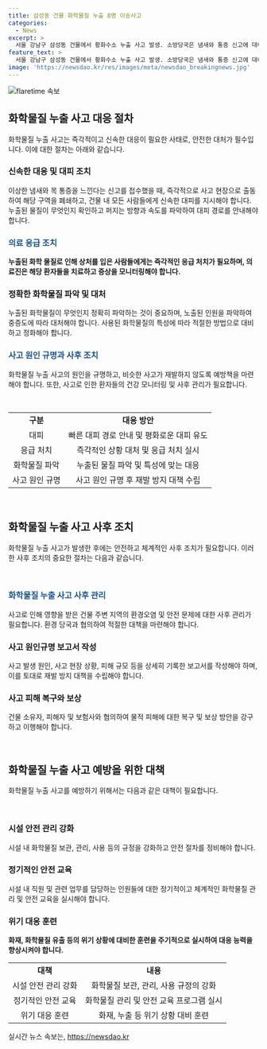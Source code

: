 ```yaml
---
title: 삼성동 건물 화학물질 누출 8명 이송사고
categories:
  - News
excerpt: >
  서울 강남구 삼성동 건물에서 황화수소 누출 사고 발생. 소방당국은 냄새와 통증 신고에 대비해 정밀 검사 중. 11명 대피, 8명 병원 치료 후 귀가. 사건에 대한 더 많은 소식을 기다려주세요!
feature_text: >
  서울 강남구 삼성동 건물에서 황화수소 누출 사고 발생. 소방당국은 냄새와 통증 신고에 대비해 정밀 검사 중. 11명 대피, 8명 병원 치료 후 귀가. 사건에 대한 더 많은 소식을 기다려주세요!
image: 'https://newsdao.kr/res/images/meta/newsdao_breakingnews.jpg'
---
```


<p><img src="https://newsdao.kr/res/images/meta/newsdao_breakingnews.jpg" alt="flaretime 속보" /></p>

<h2 data-ke-size="size26">화학물질 누출 사고 대응 절차</h2>

<p data-ke-size="size16">화학물질 누출 사고는 즉각적이고 신속한 대응이 필요한 사태로, 안전한 대처가 필수입니다. 이에 대한 절차는 아래와 같습니다.</p>

<h3>신속한 대응 및 대피 조치</h3>

<p data-ke-size="size16">이상한 냄새와 목 통증을 느낀다는 신고를 접수했을 때, 즉각적으로 사고 현장으로 출동하여 해당 구역을 폐쇄하고, 건물 내 모든 사람들에게 신속한 대피를 지시해야 합니다. 누출된 물질이 무엇인지 확인하고 퍼지는 방향과 속도를 파악하여 대피 경로를 안내해야 합니다.</p>

<h3><span style="color: #1a5490;">의료 응급 조치</span></h3>

<p data-ke-size="size16"><b>누출된 화학 물질로 인해 상처를 입은 사람들에게는 즉각적인 응급 처치가 필요하며, 의료진은 해당 환자들을 치료하고 증상을 모니터링해야 합니다.</b></p>

<h3>정확한 화학물질 파악 및 대처</h3>

<p data-ke-size="size16">누출된 화학물질이 무엇인지 정확히 파악하는 것이 중요하며, 노출된 인원을 파악하여 중증도에 따라 대처해야 합니다. 사용된 화학물질의 특성에 따라 적절한 방법으로 대비하고 정화해야 합니다.</p>

<h3><span style="color: #1a5490;"><b>사고 원인 규명과 사후 조치</b></span></h3>

<p data-ke-size="size16">화학물질 누출 사고의 원인을 규명하고, 비슷한 사고가 재발하지 않도록 예방책을 마련해야 합니다. 또한, 사고로 인한 환자들의 건강 모니터링 및 사후 관리가 필요합니다.</p>

<p data-ke-size="size16">&nbsp;</p>

<table>
<tbody>
<tr>
<td style="text-align: center; height: 17px;"><b>구분</b></td>
<td style="text-align: center; height: 17px;"><b>대응 방안</b></td>
</tr>
<tr>
<td style="text-align: center; height: 17px;">대피</td>
<td style="text-align: center; height: 17px;">빠른 대피 경로 안내 및 평화로운 대피 유도</td>
</tr>
<tr>
<td style="text-align: center; height: 17px;">응급 처치</td>
<td style="text-align: center; height: 17px;">즉각적인 상황 대처 및 응급 처치 실시</td>
</tr>
<tr>
<td style="text-align: center; height: 17px;">화학물질 파악</td>
<td style="text-align: center; height: 17px;">누출된 물질 파악 및 특성에 맞는 대응</td>
</tr>
<tr>
<td style="text-align: center; height: 17px;">사고 원인 규명</td>
<td style="text-align: center; height: 17px;">사고 원인 규명 후 재발 방지 대책 수립</td>
</tr>
</tbody>
</table>

<p data-ke-size="size16">&nbsp;</p>

<h2 data-ke-size="size26">화학물질 누출 사고 사후 조치</h2>

<p data-ke-size="size16">화학물질 누출 사고가 발생한 후에는 안전하고 체계적인 사후 조치가 필요합니다. 이러한 사후 조치의 중요한 절차는 다음과 같습니다.</p>

<p data-ke-size="size16">&nbsp;</p>

<h3><span style="color: #1a5490;">화학물질 누출 사고 사후 관리</span></h3>

<p data-ke-size="size16">사고로 인해 영향을 받은 건물 주변 지역의 환경오염 및 안전 문제에 대한 사후 관리가 필요합니다. 환경 당국과 협의하여 적절한 대책을 마련해야 합니다.</p>

<h3>사고 원인규명 보고서 작성</h3>

<p data-ke-size="size16">사고 발생 원인, 사고 현장 상황, 피해 규모 등을 상세히 기록한 보고서를 작성해야 하며, 이를 토대로 재발 방지 대책을 수립해야 합니다.</p>

<h3>사고 피해 복구와 보상</h3>

<p data-ke-size="size16">건물 소유자, 피해자 및 보험사와 협의하여 물적 피해에 대한 복구 및 보상 방안을 강구하고 이행해야 합니다.</p>

<p data-ke-size="size16">&nbsp;</p>

<h2 data-ke-size="size26">화학물질 누출 사고 예방을 위한 대책</h2>

<p data-ke-size="size16">화학물질 누출 사고를 예방하기 위해서는 다음과 같은 대책이 필요합니다.</p>

<p data-ke-size="size16">&nbsp;</p>

<h3>시설 안전 관리 강화</h3>

<p data-ke-size="size16">시설 내 화학물질 보관, 관리, 사용 등의 규정을 강화하고 안전 절차를 정비해야 합니다.</p>

<h3>정기적인 안전 교육</h3>

<p data-ke-size="size16">시설 내 직원 및 관련 업무를 담당하는 인원들에 대한 정기적이고 체계적인 화학물질 관리 및 안전 교육을 실시해야 합니다.</p>

<h3>위기 대응 훈련</h3>

<p data-ke-size="size16"><b>화재, 화학물질 유출 등의 위기 상황에 대비한 훈련을 주기적으로 실시하여 대응 능력을 향상시켜야 합니다.</b></p>

<table>
<tbody>
<tr>
<td style="text-align: center; height: 17px;"><b>대책</b></td>
<td style="text-align: center; height: 17px;"><b>내용</b></td>
</tr>
<tr>
<td style="text-align: center; height: 17px;">시설 안전 관리 강화</td>
<td style="text-align: center; height: 17px;">화학물질 보관, 관리, 사용 규정의 강화</td>
</tr>
<tr>
<td style="text-align: center; height: 17px;">정기적인 안전 교육</td>
<td style="text-align: center; height: 17px;">화학물질 관리 및 안전 교육 프로그램 실시</td>
</tr>
<tr>
<td style="text-align: center; height: 17px;">위기 대응 훈련</td>
<td style="text-align: center; height: 17px;">화재, 누출 등 위기 상황 대비 훈련</td>
</tr>
</tbody>
</table>
실시간 뉴스 속보는, <a href="https://newsdao.kr" rel="dofollow">https://newsdao.kr</a>


